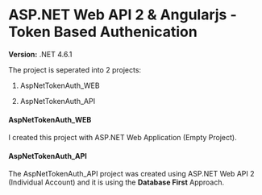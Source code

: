 # ASP.NET Web API 2 & Angularjs - Token Based Authenication


<strong>Version:</strong> .NET 4.6.1 

The project is seperated into 2 projects: <br/>
  
1) AspNetTokenAuth_WEB <br/>
  
2) AspNetTokenAuth_API <br/>
  

<h4>AspNetTokenAuth_WEB</h4>

I created this project with ASP.NET Web Application (Empty Project). 
  


<h4>AspNetTokenAuth_API</h4>

The AspNetTokenAuth_API project was created using ASP.NET Web API 2 (Individual Account) and it is using the 
<strong>Database First</strong> Approach. 
<br/> 
  

